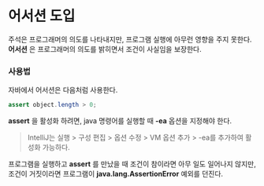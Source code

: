 # 어서션 도입

주석은 프로그래머의 의도를 나타내지만, 프로그램 실행에 아무런 영향을 주지 못한다.  
__어서션__ 은 프로그래머의 의도를 밝히면서 조건이 사실임을 보장한다.


### 사용법

자바에서 어서션은 다음처럼 사용한다.

```java
assert object.length > 0;
```

__assert__ 을 활성화 하려면, java 명령어를 실행할 때 __-ea__ 옵션을 지정해야 한다. 
> IntelliJ는 실행 > 구성 편집 > 옵션 수정 > VM 옵션 추가 > -ea를 추가하여 활성화 가능하다.

프로그램을 실행하고 __assert__ 를 만났을 때 조건이 참이라면 아무 일도 일어나지 않지만,  
조건이 거짓이라면 프로그램이 __java.lang.AssertionError__ 예외를 던진다.